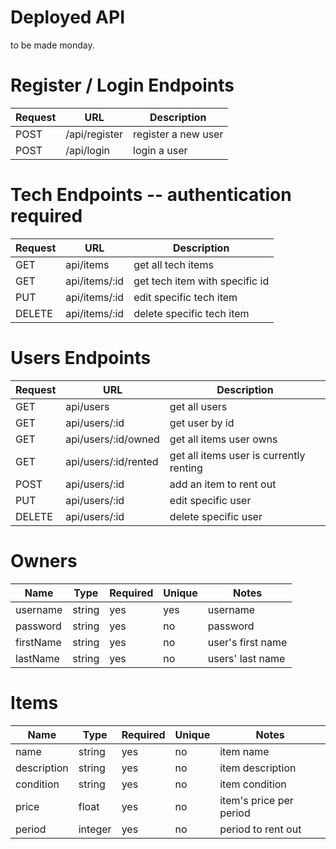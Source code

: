 # Deployed API
to be made monday.

# Register / Login Endpoints
| Request | URL | Description |
| ------- | --- | ----------- |
| POST | /api/register | register a new user |
| POST | /api/login | login a user |


# Tech Endpoints -- authentication required
| Request | URL | Description |
| ------- | --- | ----------- |
| GET | api/items | get all tech items |
| GET | api/items/:id | get tech item with specific id |
| PUT | api/items/:id | edit specific tech item |
| DELETE | api/items/:id | delete specific tech item |


# Users Endpoints
| Request | URL | Description |
| ------- | --- | ----------- |
| GET | api/users | get all users |
| GET | api/users/:id | get user by id |
| GET | api/users/:id/owned | get all items user owns |
| GET | api/users/:id/rented | get all items user is currently renting |
| POST | api/users/:id | add an item to rent out |
| PUT | api/users/:id | edit specific user |
| DELETE | api/users/:id | delete specific user |

# Owners
| Name | Type | Required | Unique | Notes |
| ---- | ---- | -------- | ------ | ----- |
| username | string | yes | yes | username |
| password | string | yes | no | password |
| firstName | string | yes | no | user's first name |
| lastName | string | yes | no | users' last name |

# Items
| Name | Type | Required | Unique | Notes |
| ---- | ---- | -------- | ------ | ----- |
| name | string | yes | no | item name |
| description | string | yes | no | item description |
| condition | string | yes | no | item condition |
| price | float | yes | no | item's price per period |
| period | integer | yes | no | period to rent out |
